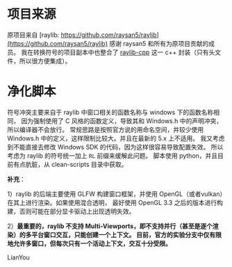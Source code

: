 # 项目来源
原项目来自 [raylib: https://github.com/raysan5/raylib](https://github.com/raysan5/raylib) 感谢 raysan5 和所有为原项目贡献的成员。
我在转换符号的项目副本中也整合了 [raylib-cpp](https://github.com/RobLoach/raylib-cpp) 这一 c++ 封装（只有头文件，所以很方便集成）。

# 净化脚本
符号冲突主要来自于 raylib 中窗口相关的函数名称与 windows 下的函数名称相同，
因为强制使用了 C 风格的函数定义，导致其和 Windows.h 中的声明冲突，所以编译器不会放行。
常规思路是按照官方说的用命名空间，并较少使用 Windows.h 中的定义，这样限制比较大。并且在最新的 5.x 上不适用。
我又考虑到不能直接去修改 Windows SDK 的代码，因为这样很容易导致配置失效。
所以考虑为 raylib 的符号统一加上 `RL` 前缀来缓解此问题。
脚本使用 python，并且目前有点肮脏，从 clean-scripts 目录中获取。

**补充**：

1）raylib 的后端主要使用 GLFW 构建窗口框架，并使用 OpenGL（或者vulkan）在其上进行渲染。如果使用混合透明，
最好使用 OpenGL 3.3 之后的版本进行构建，否则可能在部分显卡驱动上出现透明失效。

2）**最重要的，raylib 不支持 Multi-Viewports，即不支持并行（甚至是逐个渲染）的多平台窗口交互，只能创建一个上下文。
目前，官方的实验分支中仅有限地允许多窗口，但每次只有一个活动上下文，交互十分受限。**

LianYou
